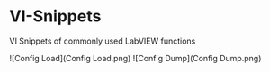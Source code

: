 # VI-Snippets
VI Snippets of commonly used LabVIEW functions

![Config Load](Config Load.png)
![Config Dump](Config Dump.png)
